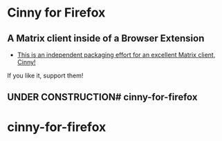 # Cinny for Firefox

## A Matrix client inside of a Browser Extension

- [This is an independent packaging effort for an excellent Matrix client, Cinny!](https://github.com/cinnyapp/cinny)

If you like it, support them!

## UNDER CONSTRUCTION# cinny-for-firefox
# cinny-for-firefox
